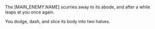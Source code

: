 The [MAIN_ENEMY.NAME] scurries away to its abode, and after a while leaps at you once again. 

You dodge, dash, and slice its body into two halves. 